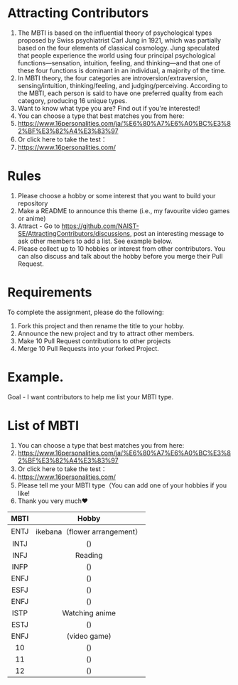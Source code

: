 # Attracting Contributors
1. The MBTI is based on the influential theory of psychological types proposed by Swiss psychiatrist Carl Jung in 1921, which was partially based on the four elements of classical cosmology. Jung speculated that people experience the world using four principal psychological functions—sensation, intuition, feeling, and thinking—and that one of these four functions is dominant in an individual, a majority of the time.
2. In MBTI theory, the four categories are introversion/extraversion, sensing/intuition, thinking/feeling, and judging/perceiving. According to the MBTI, each person is said to have one preferred quality from each category, producing 16 unique types.
3. Want to know what type you are? Find out if you're interested!
4. You can choose a type that best matches you from here:
5. https://www.16personalities.com/ja/%E6%80%A7%E6%A0%BC%E3%82%BF%E3%82%A4%E3%83%97
6. Or click here to take the test：
7.  https://www.16personalities.com/

# Rules

1. Please choose a hobby or some interest that you want to build your repository
2. Make a README to announce this theme (i.e., my favourite video games or anime)
3. Attract - Go to https://github.com/NAIST-SE/AttractingContributors/discussions, post an interesting message to ask other members to add a list. See example below.
4. Please collect up to 10 hobbies or interest from other contributors. You can also discuss and talk about the hobby before you merge their Pull Request.

# Requirements
To complete the assignment, please do the following:
1. Fork this project and then rename the title to your hobby. 
2. Announce the new project and try to attract other members.
3. Make 10 Pull Request contributions to other projects
4. Merge 10 Pull Requests into your forked Project.

# Example. 
Goal - I want contributors to help me list your MBTI type.

# List of MBTI
1. You can choose a type that best matches you from here:
2. https://www.16personalities.com/ja/%E6%80%A7%E6%A0%BC%E3%82%BF%E3%82%A4%E3%83%97
3. Or click here to take the test：
4. https://www.16personalities.com/
5. Please tell me your MBTI type（You can add one of your hobbies if you like!
6. Thank you very much❤️

| MBTI | Hobby |
|:-------:|:-------:|
| ENTJ   | ikebana（flower arrangement）   |
| INTJ   | ()   |
| INFJ   | Reading  |
| INFP   | ()   |
| ENFJ  | ()   |
| ESFJ  | ()   |
| ENFJ  | ()   |
| ISTP   | Watching anime   |
| ESTJ   | ()   |
| ENFJ | (video game)   |
| 10   | ()   |
| 11   | ()   |
| 12   | ()   |
